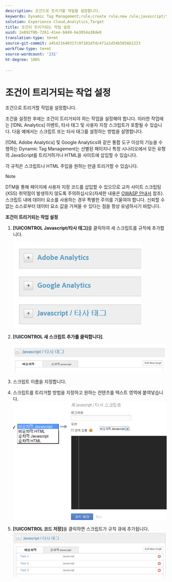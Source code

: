 ```yaml
---
description: 조건으로 트리거할 작업을 설정합니다.
keywords: Dynamic Tag Management;rule;create rule;new rule;javascript/third party tags;set up actions for condition;add new script;non-sequential javascript;sequential javascript;non-sequential html
solution: Experience Cloud,Analytics,Target
title: 조건이 트리거되는 작업 설정
uuid: 2e892f0b-7261-41ee-b849-6e3054a38de0
translation-type: tm+mt
source-git-commit: a4542164031fc9f181dfdc471a1d54b5056b1223
workflow-type: tm+mt
source-wordcount: '231'
ht-degree: 100%

---
```



# 조건이 트리거되는 작업 설정

조건으로 트리거할 작업을 설정합니다.

조건을 설정한 후에는 조건이 트리거되야 하는 작업을 설정해야 합니다. 이러한 작업에는 [!DNL Analytics] 이벤트, 타사 태그 및 사용자 지정 스크립트가 포함될 수 있습니다. 다음 예에서는 스크립트 또는 타사 태그를 설정하는 방법을 설명합니다.

[!DNL Adobe Analytics] 및 Google Analytics와 같은 통합 도구 이상의 기능을 수행하는 Dynamic Tag Management는 선별된 페이지나 특정 시나리오에서 모든 유형의 JavaScript를 트리거하거나 HTML을 사이트에 삽입할 수 있습니다.

각 규칙은 스크립트나 HTML 주입을 원하는 만큼 트리거할 수 있습니다.

>[!NOTE]
>
>DTM을 통해 페이지에 사용자 지정 코드를 삽입할 수 있으므로 교차 사이트 스크립팅(XSS) 취약점이 발생하지 않도록 주의하십시오(자세한 내용은 [OWASP 안내서](https://www.owasp.org/index.php/Cross-site_Scripting_(XSS)) 참조). 스크립트 내에 데이터 요소를 사용하는 경우 특별한 주의를 기울여야 합니다. 신뢰할 수 없는 소스로부터 데이터 요소 값을 가져올 수 있다는 점을 항상 유념하시기 바랍니다.

**조건이 트리거되는 작업 설정**

1. **[!UICONTROL Javascript/타사 태그]**&#x200B;를 클릭하여 새 스크립트를 규칙에 추가합니다.

   ![](assets/scripts-actions.png)

1. **[!UICONTROL 새 스크립트 추가를 클릭합니다]**.

   ![](assets/scripts-actions2.png)

1. 스크립트 이름을 지정합니다.
1. 스크립트를 트리거할 방법을 지정하고 원하는 컨텐츠를 텍스트 영역에 붙여넣습니다. ![](assets/scripts-actions3.png)

1. **[!UICONTROL 코드 저장]**&#x200B;을 클릭하면 스크립트가 규칙 큐에 추가됩니다. ![](assets/scripts-actions4.png)

